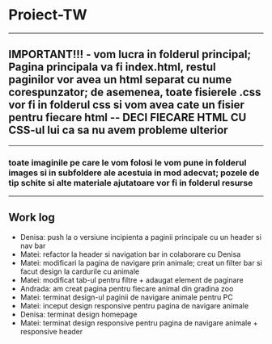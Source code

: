 # Proiect-TW

---

## IMPORTANT!!! - vom lucra in folderul principal; Pagina principala va fi index.html, restul paginilor vor avea un html separat cu nume corespunzator; de asemenea, toate fisierele .css vor fi in folderul css si vom avea cate un fisier pentru fiecare html -- DECI FIECARE HTML CU CSS-ul lui ca sa nu avem probleme ulterior

---

### toate imaginile pe care le vom folosi le vom pune in folderul images si in subfoldere ale acestuia in mod adecvat; pozele de tip schite si alte materiale ajutatoare vor fi in folderul resurse

---

## Work log

- Denisa: push la o versiune incipienta a paginii principale cu un header si nav bar
- Matei: refactor la header si navigation bar in colaborare cu Denisa
- Matei: modificari la pagina de navigare prin animale; creat un filter bar si facut design la cardurile cu animale
- Matei: modificat tab-ul pentru filtre + adaugat element de paginare
- Andrada: am creat pagina pentru fiecare animal din gradina zoo
- Matei: terminat design-ul paginii de navigare animale pentru PC
- Matei: inceput design responsive pentru pagina de navigare animale
- Denisa: terminat design homepage
- Matei: terminat design responsive pentru pagina de navigare animale + responsive header
